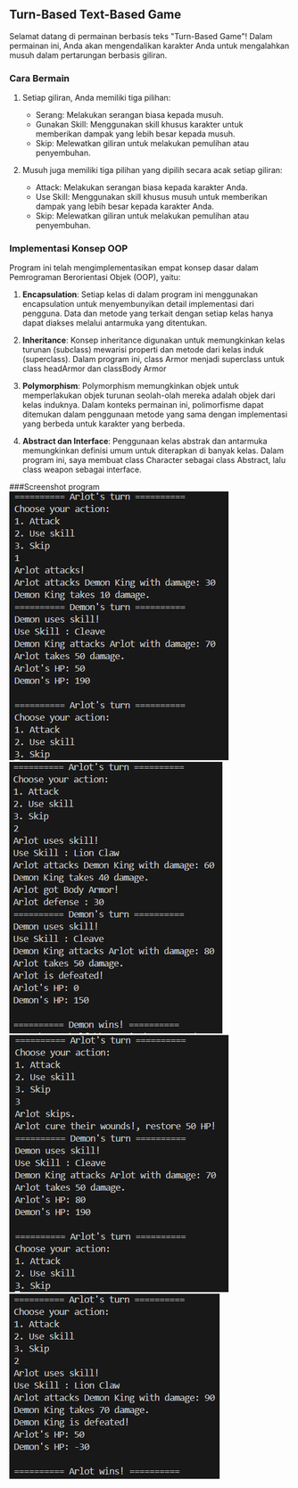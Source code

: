 ## Turn-Based Text-Based Game

Selamat datang di permainan berbasis teks "Turn-Based Game"! Dalam permainan ini, Anda akan mengendalikan karakter Anda untuk mengalahkan musuh dalam pertarungan berbasis giliran.

### Cara Bermain
1. Setiap giliran, Anda memiliki tiga pilihan:
   - Serang: Melakukan serangan biasa kepada musuh.
   - Gunakan Skill: Menggunakan skill khusus karakter untuk memberikan dampak yang lebih besar kepada musuh.
   - Skip: Melewatkan giliran untuk melakukan pemulihan atau penyembuhan.

2. Musuh juga memiliki tiga pilihan yang dipilih secara acak setiap giliran:
   - Attack: Melakukan serangan biasa kepada karakter Anda.
   - Use Skill: Menggunakan skill khusus musuh untuk memberikan dampak yang lebih besar kepada karakter Anda.
   - Skip: Melewatkan giliran untuk melakukan pemulihan atau penyembuhan.

### Implementasi Konsep OOP
Program ini telah mengimplementasikan empat konsep dasar dalam Pemrograman Berorientasi Objek (OOP), yaitu:

1. **Encapsulation**: Setiap kelas di dalam program ini menggunakan encapsulation untuk menyembunyikan detail implementasi dari pengguna. Data dan metode yang terkait dengan setiap kelas hanya dapat diakses melalui antarmuka yang ditentukan.

2. **Inheritance**: Konsep inheritance digunakan untuk memungkinkan kelas turunan (subclass) mewarisi properti dan metode dari kelas induk (superclass). Dalam program ini, class Armor menjadi superclass untuk class headArmor dan classBody Armor
3. **Polymorphism**: Polymorphism memungkinkan objek untuk memperlakukan objek turunan seolah-olah mereka adalah objek dari kelas induknya. Dalam konteks permainan ini, polimorfisme dapat ditemukan dalam penggunaan metode yang sama dengan implementasi yang berbeda untuk karakter yang berbeda.

4. **Abstract dan Interface**: Penggunaan kelas abstrak dan antarmuka memungkinkan definisi umum untuk diterapkan di banyak kelas. Dalam program ini, saya membuat class Character sebagai class Abstract, lalu class weapon sebagai interface.


###Screenshot program
![Alt Text](img/1.png)
![Alt Text](img/2.png)
![Alt Text](img/3.png)
![Alt Text](img/4.png)

